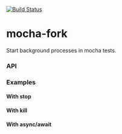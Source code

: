 [![Build Status](https://travis-ci.org/nomilous/mocha-fork.svg?branch=master)](https://travis-ci.org/nomilous/mocha-fork)

# mocha-fork

Start background processes in mocha tests.

### API

### Examples

#### With stop

#### With kill

#### With async/await

